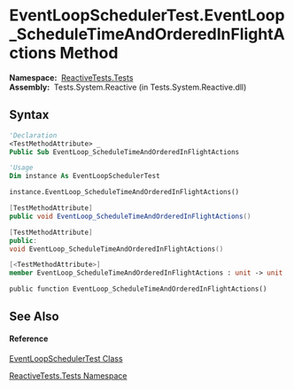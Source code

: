 # EventLoopSchedulerTest.EventLoop\_ScheduleTimeAndOrderedInFlightActions Method

**Namespace:**  [ReactiveTests.Tests](ReactiveTests.Tests\ReactiveTests.Tests.md)  
**Assembly:**  Tests.System.Reactive (in Tests.System.Reactive.dll)

## Syntax

```vb
'Declaration
<TestMethodAttribute> _
Public Sub EventLoop_ScheduleTimeAndOrderedInFlightActions
```

```vb
'Usage
Dim instance As EventLoopSchedulerTest

instance.EventLoop_ScheduleTimeAndOrderedInFlightActions()
```

```csharp
[TestMethodAttribute]
public void EventLoop_ScheduleTimeAndOrderedInFlightActions()
```

```c++
[TestMethodAttribute]
public:
void EventLoop_ScheduleTimeAndOrderedInFlightActions()
```

```fsharp
[<TestMethodAttribute>]
member EventLoop_ScheduleTimeAndOrderedInFlightActions : unit -> unit 
```

```jscript
public function EventLoop_ScheduleTimeAndOrderedInFlightActions()
```

## See Also

#### Reference

[EventLoopSchedulerTest Class](EventLoopSchedulerTest\EventLoopSchedulerTest.md)

[ReactiveTests.Tests Namespace](ReactiveTests.Tests\ReactiveTests.Tests.md)




